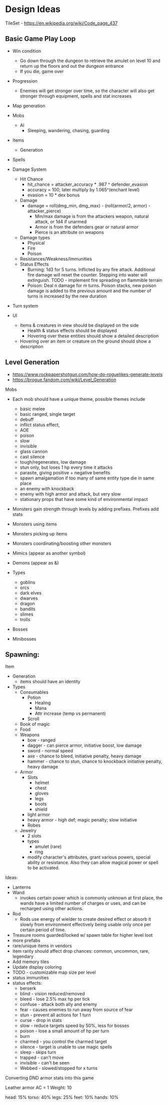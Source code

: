 # Design Ideas

TileSet - https://en.wikipedia.org/wiki/Code_page_437

## Basic Game Play Loop
* Win condition
  - Go down through the dungeon to retrieve the amulet on level 10 and return up the floors and out the dungeon entrance
  - If you die, game over
* Progression
  - Enemies will get stronger over time, so the character will also get stronger through equipment, spells and stat increases

* Map generation
* Mobs
  - AI
    - Sleeping, wandering, chasing, guarding
* Items
  * Generation
* Spells
* Damage System
  * Hit Chance
    - hit_chance = attacker_accuracy * .987 ^ defender_evasion
    - accuracy = 100; later multiply by 1.065^(enchant level)
    - evasion = 10 * dex bonus
  * Damage
    - damage = roll(dmg_min, dmg_max) - (roll(armor/2, armor) - attacker_pierce)
      - Min/max damage is from the attackers weapon, natural attack, or 1d4 if unarmed
      - Armor is from the defenders gear or natural armor
      - Pierce is an attribute on weapons
  * Damage types
    - Physical
    - Fire
    - Poison
  * Resistances/Weakness/Immunities
  * Status Effects
    - Burning: 1d3 for 5 turns. Inflicted by any fire attack. Additional fire damage will reset the counter. Stepping into water will extinguish. TODO - implement fire spreading on flammible terrain
    - Poison: Deal n damage for m turns. Poison stacks, new poison damage is added to the previous amount and the number of turns is increased by the new duration
* Turn system
* UI
  - Items & creatures in view should be displayed on the side
    - Health & status effects should be displayed
    - Hovering over these entities should show a detailed description
  - Hovering over an item or creature on the ground should show a description

## Level Generation
* https://www.rockpapershotgun.com/how-do-roguelikes-generate-levels
* https://brogue.fandom.com/wiki/Level_Generation





Mobs
- Each mob should have a unique theme, possible themes include
  - basic melee
  - basic ranged, single target
  - debuff
  - inflict status effect,
  - AOE 
  - poison
  - slow
  - invisible
  - glass cannon
  - cast silence
  - tough/regenerates, low damage
  - stun only, but loses 1 hp every time it attacks
  - parasite, giving positive + negative benefits
  - spawn amalgamation if too many of same entity type die in same place
  - an enemy with knockback
  - enemy with high armor and attack, but very slow
  - stationary props that have some kind of environmental impact
- Monsters gain strength through levels by adding prefixes. Prefixes add stats  

- Monsters using items
- Monsters picking up items
- Monsters coordinating/boosting other monsters
- Mimics (appear as another symbol)
- Demons (appear as &)
- Types
  - goblins
  - orcs
  - dark elves
  - dwarves
  - dragon
  - bandits
  - slimes
  - trolls
- Bosses
- Minibosses

Spawning:
- 

Item
- Generation
  - items should have an identity
- Types
  - Consumables
    - Potion
      - Healing
      - Mana
      - Attr increase (temp vs permanent)
    - Scroll
  - Book of magic
  - Food
  - Weapons
    - bow - ranged
    - dagger - can pierce armor, initiative boost, low damage
    - sword - normal speed
    - axe - chance to bleed, initiative penalty, heavy damage
    - hammer - chance to stun, chance to knockback initiative penalty, heavy damage
  - Armor
    - Slots
      - helmet
      - chest
      - gloves
      - legs
      - boots
      - shield
    - light armor
    - heavy armor - high def; magic penalty; slow initiative
    - Robes
  - Jewelry
    - 2 slots
    - types
      - amulet (rare)
      - ring
    - modify character's attributes, grant various powers, special ability or resistance. Also they can allow magical power or spell to be activated. 

Ideas:
  - Lanterns
  - Wand
    - invokes certain power which is commonly unknown at first place, the wands have a limited number of charges or uses, and can be recharged using other actions.
  - Rod
    - Rods use energy of wielder to create desired effect or absorb it slowly from environment effectively being usable only once per certain period of time.
- Treasure rooms guarded/locked w/ spawn table for higher level loot
- more prefabs
- rare/unique items in vendors
- item rarity should affect drop chances: common, uncommon, rare, legendary
- Add memory tiles
- Update display coloring
- TODO - customizable map size per level
- status immunities
- status effects:
  - berserk
  - blind - vision reduced/removed
  - bleed - lose 2.5% max hp per tick
  - confuse - attack both ally and enemy
  - fear - causes enemies to run away from source of fear
  - stun - prevent all actions for 1 turn
  - curse - drop in stats
  - slow - reduce targets speed by 50%, less for bosses
  - poison - lose a small amount of hp per turn
  - burn
  - charmed - you control the charmed target
  - silence - target is unable to use magic spells
  - sleep - skips turn
  - trapped - can't move
  - invisible - can't be seen
  - Webbed - slowed/stopped for x turns


Converting DND armor stats into this game

Leather armor AC = 1
Weight: 10

head: 15%
torso: 40%
legs: 25%
feet: 10%
hands: 10%